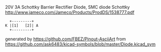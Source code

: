 20V 3A Schottky Barrier Rectifier Diode, SMC
diode Schottky
http://www.jameco.com/Jameco/Products/ProdDS/1538777.pdf


	  +---------+
	K |[1]   [2]| A
	  +---------+


generated by https://github.com/FBEZ/Pinout-AsciiArt from https://github.com/ask6483/kicad-symbols/blob/master/Diode.kicad_sym
